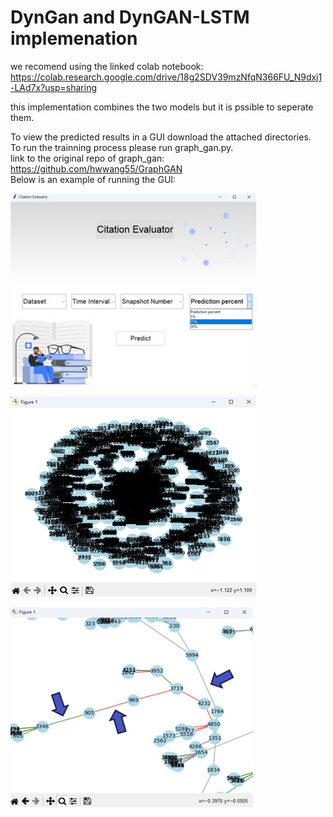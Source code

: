 # DynGan and DynGAN-LSTM implemenation

we recomend using the linked colab notebook: https://colab.research.google.com/drive/18g2SDV39mzNfqN366FU_N9dxj1-LAd7x?usp=sharing

this implementation combines the two models but it is pssible to seperate them.

To view the predicted results in a GUI download the attached directories.</br>
To run the trainning process please run graph_gan.py.</br>
link to the original repo of graph_gan: https://github.com/hwwang55/GraphGAN</br>
Below is an example of running the GUI:


![main window](https://github.com/edenamir/DynGan/blob/main/main.jpg)

![network](https://github.com/edenamir/DynGan/blob/main/network.png)

![prediction](https://github.com/edenamir/DynGan/blob/main/example.jpg)
